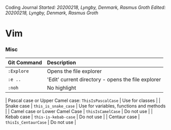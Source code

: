 Coding Journal
*Started: 20200218, Lyngby, Denmark, Rasmus Groth*
*Edited: 20200218, Lyngby, Denmark, Rasmus Groth*

# Vim 

### Misc
| Git Command | Description |
| :-- | :-- |
| `:Explore` | Opens the file explorer |
| `:e ..` | 'Edit' current directory - opens the file explorer |
| `:noh` | No highlight |


| Pascal case or Upper Camel case: `ThisIsPascalCase` | Use for classes |
| Snake case | `this_is_snake_case` | Use for variables, functions and methods |
| Camel case or Lower Camel Case | `thisIsCamelCase` | Do not use | 
| Kebab case | `this-is-kebab-case` | Do not use |
| Centaur case | `thisIs_CentaurCase` | Do not use |
